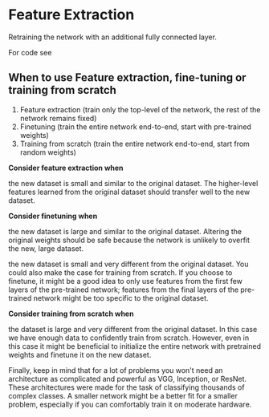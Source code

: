 Feature Extraction
==================

Retraining the network with an additional fully connected layer.

For code see


When to use Feature extraction, fine-tuning or training from scratch
--------------------------------------------------------------------

1. Feature extraction (train only the top-level of the network, the rest of the network remains fixed)
2. Finetuning (train the entire network end-to-end, start with pre-trained weights)
3. Training from scratch (train the entire network end-to-end, start from random weights)

**Consider feature extraction when**

the new dataset is small and similar to the original dataset. The higher-level features learned from the original dataset should transfer well to the new dataset.

**Consider finetuning when**

the new dataset is large and similar to the original dataset. Altering the original weights should be safe because the network is unlikely to overfit the new, large dataset.

the new dataset is small and very different from the original dataset. You could also make the case for training from scratch. If you choose to finetune, it might be a good idea to only use features from the first few layers of the pre-trained network; features from the final layers of the pre-trained network might be too specific to the original dataset.

**Consider training from scratch when**

the dataset is large and very different from the original dataset. In this case we have enough data to confidently train from scratch. However, even in this case it might be beneficial to initialize the entire network with pretrained weights and finetune it on the new dataset.

Finally, keep in mind that for a lot of problems you won't need an architecture as complicated and powerful as VGG, Inception, or ResNet. These architectures were made for the task of classifying thousands of complex classes. A smaller network might be a better fit for a smaller problem, especially if you can comfortably train it on moderate hardware.

